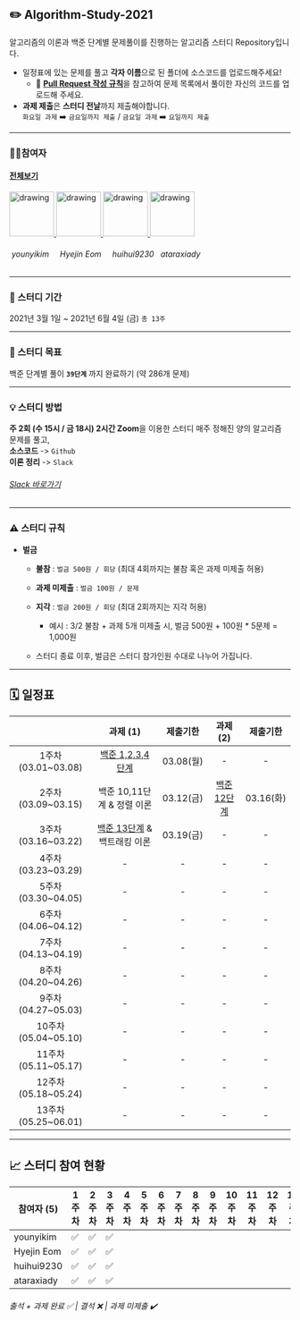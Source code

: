 ## ✏️ Algorithm-Study-2021
알고리즘의 이론과 백준 단계별 문제풀이를 진행하는 알고리즘 스터디 Repository입니다.

* 일정표에 있는 문제를 풀고 **각자 이름**으로 된 폴더에 소스코드를 업로드해주세요!
    * 🧲 [**Pull Request 작성 규칙**](https://github.com/younyikim/Algorithm-Study-2021/wiki/%F0%9F%A7%B2-Pull-Request(PR)-&-Commit-Message-%EA%B7%9C%EC%B9%99)을 참고하여 문제 목록에서 풀이한 자신의 코드를 업로드해 주세요.
* **과제 제출**은 **스터디 전날**까지 제출해야합니다. <br>
`화요일 과제` ➡️ `금요일까지 제출` / `금요일 과제`  ➡️  `요일까지 제출`

    
- - -    
### 👩‍💻참여자 
#### [전체보기](https://github.com/younyikim/Algorithm-Study-2021/graphs/contributors)

<a href="https://github.com/younyikim">
<img src="https://avatars1.githubusercontent.com/u/73516688" alt="drawing" width="80"> 
</a>
<a href="https://github.com/yazbyz">
<img src="https://avatars1.githubusercontent.com/u/40953167" alt="drawing" width="80"> 
</a>
<a href="https://github.com/huihui9230">
<img src="https://avatars1.githubusercontent.com/u/59568826" alt="drawing" width="80"> 
</a>
<a href="https://github.com/ataraxiady">
<img src="https://avatars1.githubusercontent.com/u/37330786" alt="drawing" width="80"> 
</a>



###### &nbsp;younyikim  &nbsp;&nbsp;&nbsp; Hyejin Eom  &nbsp;&nbsp;&nbsp; huihui9230 &nbsp;&nbsp;ataraxiady

- - -

### 📅 스터디 기간
2021년 3월 1일 ~ 2021년 6월 4일 (금) `총 13주`
- - -

### 📝 스터디 목표
백준 단계별 풀이 **`39단계`** 까지 완료하기 (약 286개 문제)

- - -
### 💡 스터디 방법
**주 2회 (수 15시 / 금 18시) 2시간 Zoom**을 이용한 스터디
매주 정해진 양의 알고리즘 문제를 풀고, <br>
**소스코드** -> `Github` <br>
**이론 정리** -> `Slack` 
###### [Slack 바로가기](dwuhq.slack.com)<br>
- - -

### ⚠️ 스터디 규칙
* **벌금**
   * **불참** : `벌금 500원 / 회당` (최대 4회까지는 불참 혹은 과제 미제출 허용)
   * **과제 미제출** : `벌금 100원 / 문제` 
   * **지각** : `벌금 200원 / 회당` (최대 2회까지는 지각 허용)
      * 예시 : 3/2 불참 + 과제 5개 미제출 시, 벌금 500원 + 100원 * 5문제 = 1,000원

   * 스터디 종료 이후, 벌금은 스터디 참가인원 수대로 나누어 가집니다.
   
- - -
## **🗓 일정표**   
| |과제 (1)|제출기한|과제 (2)|제출기한|
|:-:|:-:|:-:|:-:|:-:|
|1주차(03.01~03.08)|[백준 1,2,3,4단계](https://www.acmicpc.net/step)|03.08(월)|-|-|
|2주차(03.09~03.15)|백준 10,11단계 & 정렬 이론|03.12(금)|[백준 12단계](https://www.acmicpc.net/step/9)|03.16(화)|
|3주차(03.16~03.22)|[백준 13단계](https://www.acmicpc.net/step/34) & 백트래킹 이론|03.19(금)|-|-|
|4주차(03.23~03.29)|-|-|-|-|
|5주차(03.30~04.05)|-|-|-|-|
|6주차(04.06~04.12)|-|-|-|-|
|7주차(04.13~04.19)|-|-|-|-|
|8주차(04.20~04.26)|-|-|-|-|
|9주차(04.27~05.03)|-|-|-|-|
|10주차(05.04~05.10)|-|-|-|-|
|11주차(05.11~05.17)|-|-|-|-|
|12주차(05.18~05.24)|-|-|-|-|
|13주차(05.25~06.01)|-|-|-|-|

- - -
## **📈 스터디 참여 현황**

| 참여자 (5) | 1주차 | 2주차 | 3주차 | 4주차 | 5주차 | 6주차 | 7주차 | 8주차 | 9주차 | 10주차 | 11주차 | 12주차 | 13주차 | 참석율 |
| --- | --- | --- | --- | --- | --- | --- | --- | --- | --- | --- | --- | --- | --- | --- |
| younyikim |:white_check_mark:|:white_check_mark:|:white_check_mark:|||||||||| | 00.00% |
| Hyejin Eom |:white_check_mark:|:white_check_mark:|:white_check_mark:|||||||||| | 00.00% |
| huihui9230 |:white_check_mark:|:white_check_mark:|:white_check_mark:|||||||||| | 00.00% |
| ataraxiady |:white_check_mark:|:white_check_mark:|:white_check_mark:|||||||||| | 00.00% |

###### 출석 + 과제 완료 ✅ | 결석 ❌ | 과제 미제출 ✔️
